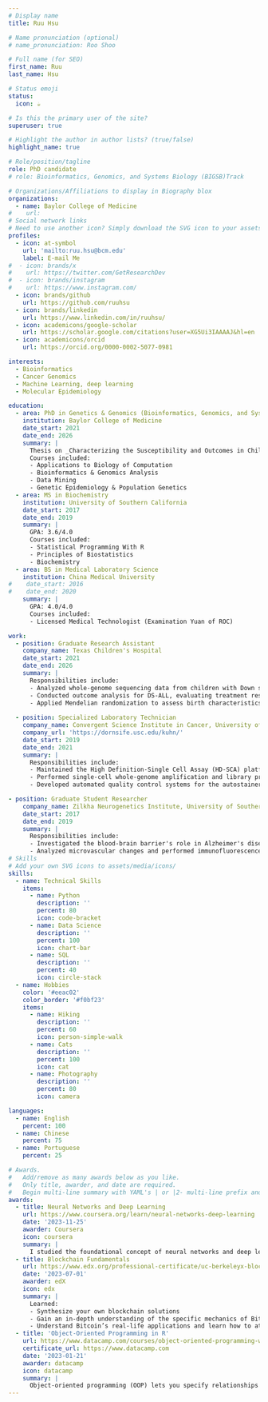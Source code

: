 ```yaml
---
# Display name
title: Ruu Hsu

# Name pronunciation (optional)
# name_pronunciation: Roo Shoo

# Full name (for SEO)
first_name: Ruu
last_name: Hsu

# Status emoji
status:
  icon: ☕️

# Is this the primary user of the site?
superuser: true

# Highlight the author in author lists? (true/false)
highlight_name: true

# Role/position/tagline
role: PhD candidate 
# role: Bioinformatics, Genomics, and Systems Biology (BIGSB)Track

# Organizations/Affiliations to display in Biography blox
organizations:
  - name: Baylor College of Medicine
#    url: 
# Social network links
# Need to use another icon? Simply download the SVG icon to your assets/media/icons/ folder.
profiles:
  - icon: at-symbol
    url: 'mailto:ruu.hsu@bcm.edu'
    label: E-mail Me
#  - icon: brands/x
#    url: https://twitter.com/GetResearchDev
#  - icon: brands/instagram
#    url: https://www.instagram.com/
  - icon: brands/github
    url: https://github.com/ruuhsu
  - icon: brands/linkedin
    url: https://www.linkedin.com/in/ruuhsu/
  - icon: academicons/google-scholar
    url: https://scholar.google.com/citations?user=XG5Ui3IAAAAJ&hl=en
  - icon: academicons/orcid
    url: https://orcid.org/0000-0002-5077-0981

interests:
  - Bioinformatics
  - Cancer Genomics
  - Machine Learning, deep learning
  - Molecular Epidemiology

education:
  - area: PhD in Genetics & Genomics (Bioinformatics, Genomics, and Systems Biology Track)
    institution: Baylor College of Medicine
    date_start: 2021
    date_end: 2026
    summary: |
      Thesis on _Characterizing the Susceptibility and Outcomes in Children with Down Syndrome-Associated Acute Lymphoblastic Leukemia._ Supervised by [Prof Philip Lupo].
      Courses included:
      - Applications to Biology of Computation
      - Bioinformatics & Genomics Analysis
      - Data Mining
      - Genetic Epidemiology & Population Genetics
  - area: MS in Biochemistry
    institution: University of Southern California
    date_start: 2017
    date_end: 2019
    summary: |
      GPA: 3.6/4.0
      Courses included:
      - Statistical Programming With R
      - Principles of Biostatistics
      - Biochemistry
  - area: BS in Medical Laboratory Science
    institution: China Medical University
#    date_start: 2016
#    date_end: 2020
    summary: |
      GPA: 4.0/4.0
      Courses included:
      - Licensed Medical Technologist (Examination Yuan of ROC)

work:
  - position: Graduate Research Assistant
    company_name: Texas Children's Hospital
    date_start: 2021
    date_end: 2026
    summary: |
      Responsibilities include:
      - Analyzed whole-genome sequencing data from children with Down syndrome (DS) who developed acute lymphoblastic leukemia (ALL) and compared them with DS controls to assess the impact of single nucleotide variants (SNVs) and structural variants (SVs) on ALL susceptibility and subtypes.
      - Conducted outcome analysis for DS-ALL, evaluating treatment response, infectious toxicity, and survival based on demographic, clinical, and genomic factors.
      - Applied Mendelian randomization to assess birth characteristics' influence (e.g., birth weight) on ALL risk in DS children.
        
  - position: Specialized Laboratory Technician
    company_name: Convergent Science Institute in Cancer, University of Southern California
    company_url: 'https://dornsife.usc.edu/kuhn/'
    date_start: 2019
    date_end: 2021
    summary: |
      Responsibilities include:
      - Maintained the High Definition-Single Cell Assay (HD-SCA) platform, processing human blood samples to analyze circulating tumor cells (CTCs) across cancer types.
      - Performed single-cell whole-genome amplification and library preparation for copy number variation and targeted sequencing.
      - Developed automated quality control systems for the autostainer using Python and SQL.

- position: Graduate Student Researcher
    company_name: Zilkha Neurogenetics Institute, University of Southern California
    date_start: 2017
    date_end: 2019
    summary: |
      Responsibilities include:
      - Investigated the blood-brain barrier's role in Alzheimer's disease by developing immunohistochemistry protocols and automated biomarker analysis.
      - Analyzed microvascular changes and performed immunofluorescence staining on brain samples from mouse models.
# Skills
# Add your own SVG icons to assets/media/icons/
skills:
  - name: Technical Skills
    items:
      - name: Python
        description: ''
        percent: 80
        icon: code-bracket
      - name: Data Science
        description: ''
        percent: 100
        icon: chart-bar
      - name: SQL
        description: ''
        percent: 40
        icon: circle-stack
  - name: Hobbies
    color: '#eeac02'
    color_border: '#f0bf23'
    items:
      - name: Hiking
        description: ''
        percent: 60
        icon: person-simple-walk
      - name: Cats
        description: ''
        percent: 100
        icon: cat
      - name: Photography
        description: ''
        percent: 80
        icon: camera

languages:
  - name: English
    percent: 100
  - name: Chinese
    percent: 75
  - name: Portuguese
    percent: 25

# Awards.
#   Add/remove as many awards below as you like.
#   Only title, awarder, and date are required.
#   Begin multi-line summary with YAML's | or |2- multi-line prefix and indent 2 spaces below.
awards:
  - title: Neural Networks and Deep Learning
    url: https://www.coursera.org/learn/neural-networks-deep-learning
    date: '2023-11-25'
    awarder: Coursera
    icon: coursera
    summary: |
      I studied the foundational concept of neural networks and deep learning. By the end, I was familiar with the significant technological trends driving the rise of deep learning; build, train, and apply fully connected deep neural networks; implement efficient (vectorized) neural networks; identify key parameters in a neural network’s architecture; and apply deep learning to your own applications.
  - title: Blockchain Fundamentals
    url: https://www.edx.org/professional-certificate/uc-berkeleyx-blockchain-fundamentals
    date: '2023-07-01'
    awarder: edX
    icon: edx
    summary: |
      Learned:
      - Synthesize your own blockchain solutions
      - Gain an in-depth understanding of the specific mechanics of Bitcoin
      - Understand Bitcoin’s real-life applications and learn how to attack and destroy Bitcoin, Ethereum, smart contracts and Dapps, and alternatives to Bitcoin’s Proof-of-Work consensus algorithm
  - title: 'Object-Oriented Programming in R'
    url: https://www.datacamp.com/courses/object-oriented-programming-with-s3-and-r6-in-r
    certificate_url: https://www.datacamp.com
    date: '2023-01-21'
    awarder: datacamp
    icon: datacamp
    summary: |
      Object-oriented programming (OOP) lets you specify relationships between functions and the objects that they can act on, helping you manage complexity in your code. This is an intermediate level course, providing an introduction to OOP, using the S3 and R6 systems. S3 is a great day-to-day R programming tool that simplifies some of the functions that you write. R6 is especially useful for industry-specific analyses, working with web APIs, and building GUIs.
---
```

